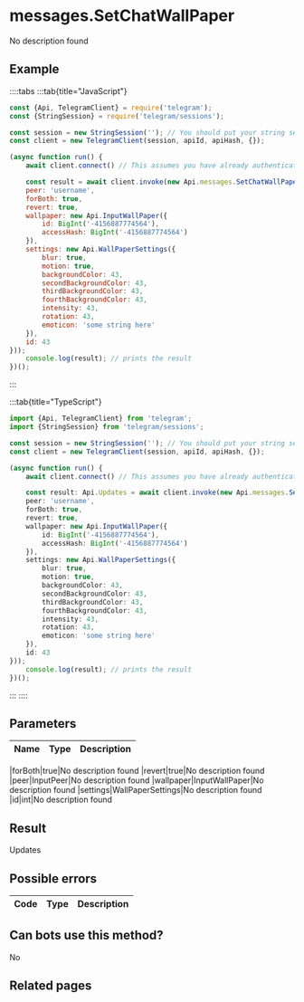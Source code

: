 # messages.SetChatWallPaper

No description found

## Example

::::tabs
:::tab{title="JavaScript"}
```js
const {Api, TelegramClient} = require('telegram');
const {StringSession} = require('telegram/sessions');

const session = new StringSession(''); // You should put your string session here
const client = new TelegramClient(session, apiId, apiHash, {});

(async function run() {
    await client.connect() // This assumes you have already authenticated with .start()

    const result = await client.invoke(new Api.messages.SetChatWallPaper({
    peer: 'username',
    forBoth: true,
    revert: true,
    wallpaper: new Api.InputWallPaper({
        id: BigInt('-4156887774564'),
        accessHash: BigInt('-4156887774564')
    }),
    settings: new Api.WallPaperSettings({
        blur: true,
        motion: true,
        backgroundColor: 43,
        secondBackgroundColor: 43,
        thirdBackgroundColor: 43,
        fourthBackgroundColor: 43,
        intensity: 43,
        rotation: 43,
        emoticon: 'some string here'
    }),
    id: 43
}));
    console.log(result); // prints the result
})();
```
:::

:::tab{title="TypeScript"}
```ts
import {Api, TelegramClient} from 'telegram';
import {StringSession} from 'telegram/sessions';

const session = new StringSession(''); // You should put your string session here
const client = new TelegramClient(session, apiId, apiHash, {});

(async function run() {
    await client.connect() // This assumes you have already authenticated with .start()

    const result: Api.Updates = await client.invoke(new Api.messages.SetChatWallPaper({
    peer: 'username',
    forBoth: true,
    revert: true,
    wallpaper: new Api.InputWallPaper({
        id: BigInt('-4156887774564'),
        accessHash: BigInt('-4156887774564')
    }),
    settings: new Api.WallPaperSettings({
        blur: true,
        motion: true,
        backgroundColor: 43,
        secondBackgroundColor: 43,
        thirdBackgroundColor: 43,
        fourthBackgroundColor: 43,
        intensity: 43,
        rotation: 43,
        emoticon: 'some string here'
    }),
    id: 43
}));
    console.log(result); // prints the result
})();
```
:::
::::



## Parameters

| Name | Type | Description |
| :--: | ---- | ----------- |

|forBoth|true|No description found
|revert|true|No description found
|peer|InputPeer|No description found
|wallpaper|InputWallPaper|No description found
|settings|WallPaperSettings|No description found
|id|int|No description found


## Result

Updates

## Possible errors

| Code | Type | Description |
| :--: | ---- | ----------- |



## Can bots use this method?

No

## Related pages


